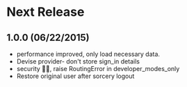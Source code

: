 # Next Release

## 1.0.0 (06/22/2015)

* performance improved, only load necessary data.
* Devise provider- don't store sign_in details
* security :guardsman:, raise RoutingError in developer_modes_only
* Restore original user after sorcery logout
